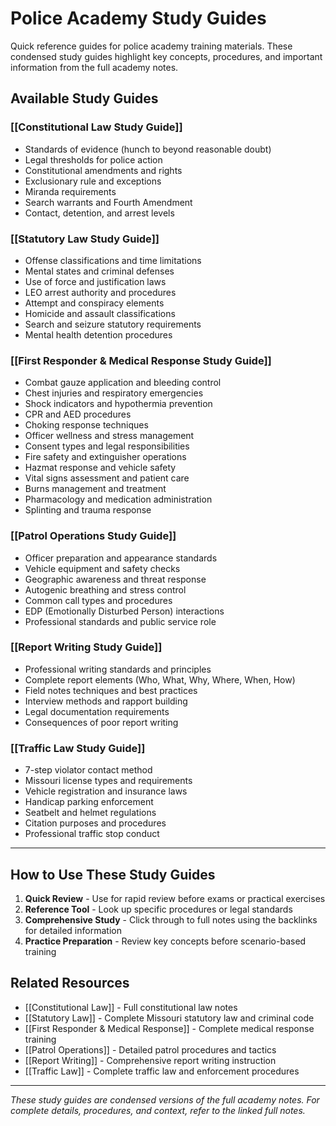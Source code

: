 # Police Academy Study Guides

Quick reference guides for police academy training materials. These condensed study guides highlight key concepts, procedures, and important information from the full academy notes.

## Available Study Guides

### [[Constitutional Law Study Guide]]
- Standards of evidence (hunch to beyond reasonable doubt)
- Legal thresholds for police action
- Constitutional amendments and rights
- Exclusionary rule and exceptions
- Miranda requirements
- Search warrants and Fourth Amendment
- Contact, detention, and arrest levels

### [[Statutory Law Study Guide]]
- Offense classifications and time limitations
- Mental states and criminal defenses
- Use of force and justification laws
- LEO arrest authority and procedures
- Attempt and conspiracy elements
- Homicide and assault classifications
- Search and seizure statutory requirements
- Mental health detention procedures

### [[First Responder & Medical Response Study Guide]]
- Combat gauze application and bleeding control
- Chest injuries and respiratory emergencies
- Shock indicators and hypothermia prevention
- CPR and AED procedures
- Choking response techniques
- Officer wellness and stress management
- Consent types and legal responsibilities
- Fire safety and extinguisher operations
- Hazmat response and vehicle safety
- Vital signs assessment and patient care
- Burns management and treatment
- Pharmacology and medication administration
- Splinting and trauma response

### [[Patrol Operations Study Guide]]
- Officer preparation and appearance standards
- Vehicle equipment and safety checks
- Geographic awareness and threat response
- Autogenic breathing and stress control
- Common call types and procedures
- EDP (Emotionally Disturbed Person) interactions
- Professional standards and public service role

### [[Report Writing Study Guide]]
- Professional writing standards and principles
- Complete report elements (Who, What, Why, Where, When, How)
- Field notes techniques and best practices
- Interview methods and rapport building
- Legal documentation requirements
- Consequences of poor report writing

### [[Traffic Law Study Guide]]
- 7-step violator contact method
- Missouri license types and requirements
- Vehicle registration and insurance laws
- Handicap parking enforcement
- Seatbelt and helmet regulations
- Citation purposes and procedures
- Professional traffic stop conduct

---

## How to Use These Study Guides

1. **Quick Review** - Use for rapid review before exams or practical exercises
2. **Reference Tool** - Look up specific procedures or legal standards
3. **Comprehensive Study** - Click through to full notes using the backlinks for detailed information
4. **Practice Preparation** - Review key concepts before scenario-based training

## Related Resources

- [[Constitutional Law]] - Full constitutional law notes
- [[Statutory Law]] - Complete Missouri statutory law and criminal code
- [[First Responder & Medical Response]] - Complete medical response training
- [[Patrol Operations]] - Detailed patrol procedures and tactics
- [[Report Writing]] - Comprehensive report writing instruction
- [[Traffic Law]] - Complete traffic law and enforcement procedures

---

*These study guides are condensed versions of the full academy notes. For complete details, procedures, and context, refer to the linked full notes.*
